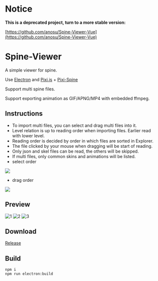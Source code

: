 # Notice

**This is a deprecated project, turn to a more stable version:**

[https://github.com/anosu/Spine-Viewer-Vue](https://github.com/anosu/Spine-Viewer-Vue)

# Spine-Viewer

A simple viewer for spine.

Use [Electron](https://www.electronjs.org)
and [Pixi.js](https://github.com/pixijs/pixijs) + [Pixi-Spine](https://github.com/pixijs/spine)

Support multi spine files.

Support exporting animation as GIF/APNG/MP4 with embedded ffmpeg.

## Instructions

- To import multi files, you can select and drag multi files into it.
- Level relation is up to reading order when importing files. Earlier read with lower level.
- Reading order is decided by order in which files are sorted in Explorer.
- The file clicked by your mouse when dragging will be start of reading.
- Only json and skel files can be read, the others will be skipped.
- If multi files, only common skins and animations will be listed.
- select order

![](https://ae01.alicdn.com/kf/S48f18d6a75b94f1094c76c9e857b7cd1T.png)

- drag order

![](https://ae01.alicdn.com/kf/Sd48a55b8b02344599276cdc1d1f1cc2ak.png)

## Preview

![1](https://ae01.alicdn.com/kf/Sd57b4d9e05234a41aedb2ef7d8294a62F.png)
![2](https://ae01.alicdn.com/kf/S69207e50860b47ffa922d835c2f67f43I.png)
![3](https://ae01.alicdn.com/kf/Sdb52e10cb8c84ba6bc221680961abecea.png)

## Download

[Release](https://github.com/anosu/Spine-Viewer/releases)

## Build

```
npm i
npm run electron:build
```
